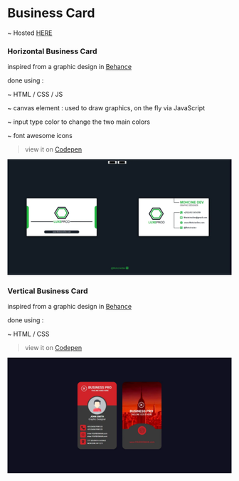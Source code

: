# Business Card 
~ Hosted [HERE](https://mohcinedev.github.io/Business-Card/)    

### Horizontal Business Card
inspired from a graphic design in [Behance](https://www.behance.net/gallery/93079931/Creative-Business-Card)

done using : 

~ HTML / CSS / JS

~ canvas element : used to draw graphics, on the fly via JavaScript

~ input type color to change the two main colors

~ font awesome icons

> view it on [Codepen](https://codepen.io/MohcineDev/pen/PoqyvQj)   
<img src="./imgs/hor.webp" alt="Horizontal Business Card">  

### Vertical Business Card
inspired from a graphic design in [Behance](https://www.behance.net/gallery/98758733/business-card)


done using : 

~ HTML / CSS
> view it on [Codepen](https://codepen.io/MohcineDev/pen/vYXeqZm)   
<img src="./imgs/ver.webp" alt="Horizontal Business Card">  
